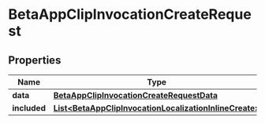 

# BetaAppClipInvocationCreateRequest


## Properties

| Name | Type | Description | Notes |
|------------ | ------------- | ------------- | -------------|
|**data** | [**BetaAppClipInvocationCreateRequestData**](BetaAppClipInvocationCreateRequestData.md) |  |  |
|**included** | [**List&lt;BetaAppClipInvocationLocalizationInlineCreate&gt;**](BetaAppClipInvocationLocalizationInlineCreate.md) |  |  [optional] |



